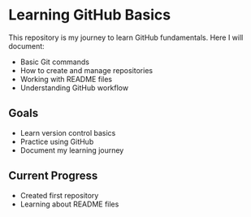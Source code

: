 
# Learning GitHub Basics

This repository is my journey to learn GitHub fundamentals. Here I will document:

- Basic Git commands
- How to create and manage repositories
- Working with README files
- Understanding GitHub workflow

## Goals

- Learn version control basics
- Practice using GitHub
- Document my learning journey

## Current Progress

- Created first repository
- Learning about README files

